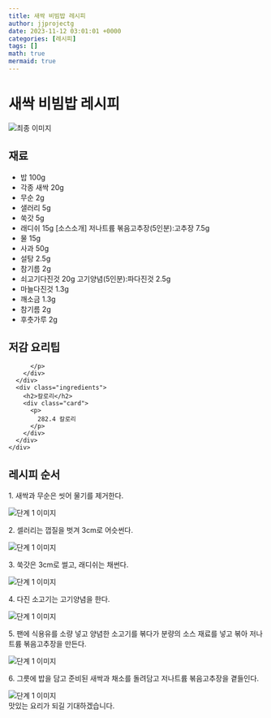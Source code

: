```yaml
---
title: 새싹 비빔밥 레시피
author: jjprojectg
date: 2023-11-12 03:01:01 +0000
categories: [레시피]
tags: []
math: true
mermaid: true
---
```

<meta name="og:type" content="website"/>
<meta charset="UTF-8"/>
<div class="header">
  <h1>새싹 비빔밥 레시피</h1>
</div>

<div class="container my-4">
  <div class="row">
    <div class="col-12 col-md-6">
      <div class="recipe-image">
        <img src="http://www.foodsafetykorea.go.kr/uploadimg/20141117/20141117053356_1416213236259.jpg" class="step-image" alt="최종 이미지"/>
      </div>
    </div>
    <div class="col-12 col-md-6">
      <div class="ingredients">
        <h2>재료</h2>
        <ul class="card">
          <li> 밥 100g </li>
          <li>  각종 새싹 20g </li>
          <li>  무순 2g </li>
          <li>  샐러리 5g </li>
          <li>  쑥갓 5g </li>
          <li>  래디쉬 15g [소스소개] 저나트륨 볶음고추장(5인분):고추장 7.5g </li>
          <li>  물 15g </li>
          <li>  사과 50g </li>
          <li>  설탕 2.5g </li>
          <li>  참기름 2g </li>
          <li>  쇠고기다진것 20g  고기양념(5인분):파다진것 2.5g </li>
          <li>  마늘다진것 1.3g </li>
          <li>  깨소금 1.3g </li>
          <li>  참기름 2g </li>
          <li>  후춧가루 2g </li>
</ul>
      </div>
    </div>
    <div class="col-12 col-md-6">
      <div class="ingredients">
        <h2>저감 요리팁</h2>
        <div class="card"> 
          <p>
            
          </p>
        </div>
      </div>
      <div class="ingredients">
        <h2>칼로리</h2>
        <div class="card"> 
          <p>
            282.4 칼로리
          </p>
        </div>
      </div>
    </div>
  </div>

  <h2 class="my-4">레시피 순서</h2>
  <div class="card recipe-card">
    <div class="card-body recipe-step">
      <p class="card-text step-description">1. 새싹과 무순은 씻어 물기를 제거한다.</p>
      <img src="http://www.foodsafetykorea.go.kr/uploadimg/cook/805-1.jpg" alt="단계 1 이미지" class="step-image"/>
    </div>
  </div>
  <div class="card recipe-card">
    <div class="card-body recipe-step">
      <p class="card-text step-description">2. 셀러리는 껍질을 벗겨 3cm로 어슷썬다.</p>
      <img src="http://www.foodsafetykorea.go.kr/uploadimg/cook/805-2.jpg" alt="단계 1 이미지" class="step-image"/>
    </div>
  </div>
  <div class="card recipe-card">
    <div class="card-body recipe-step">
      <p class="card-text step-description">3. 쑥갓은 3cm로 썰고, 래디쉬는 채썬다.</p>
      <img src="http://www.foodsafetykorea.go.kr/uploadimg/cook/805-3.jpg" alt="단계 1 이미지" class="step-image"/>
    </div>
  </div>
  <div class="card recipe-card">
    <div class="card-body recipe-step">
      <p class="card-text step-description">4. 다진 소고기는 고기양념을 한다.</p>
      <img src="http://www.foodsafetykorea.go.kr/uploadimg/cook/805-4.jpg" alt="단계 1 이미지" class="step-image"/>
    </div>
  </div>
  <div class="card recipe-card">
    <div class="card-body recipe-step">
      <p class="card-text step-description">5. 팬에 식용유를 소량 넣고 양념한 소고기를 볶다가 분량의 소스 재료를 넣고 볶아 저나트륨 볶음고추장을 만든다.</p>
      <img src="http://www.foodsafetykorea.go.kr/uploadimg/cook/805-5.jpg" alt="단계 1 이미지" class="step-image"/>
    </div>
  </div>
  <div class="card recipe-card">
    <div class="card-body recipe-step">
      <p class="card-text step-description">6. 그릇에 밥을 담고 준비된 새싹과 채소를 돌려담고 저나트륨 볶음고추장을 곁들인다.</p>
      <img src="http://www.foodsafetykorea.go.kr/uploadimg/cook/805-6.jpg" alt="단계 1 이미지" class="step-image"/>
    </div>
  </div>

</div>
맛있는 요리가 되길 기대하겠습니다.
